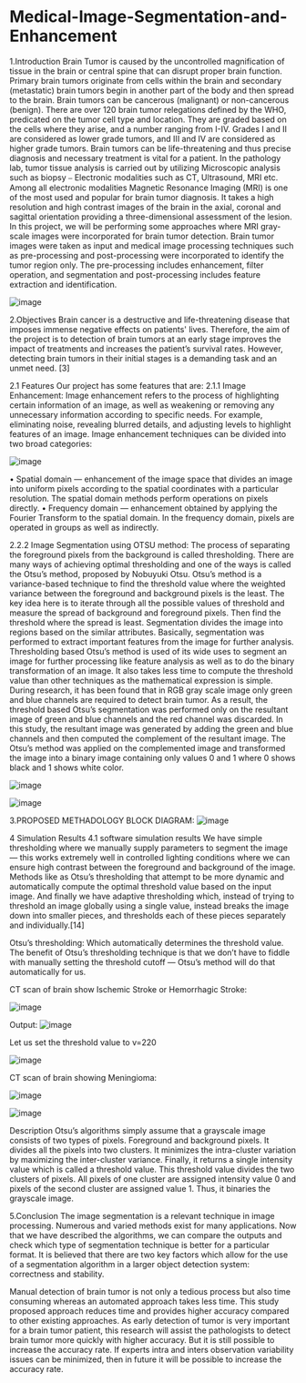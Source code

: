 # Medical-Image-Segmentation-and-Enhancement

1.Introduction
Brain Tumor is caused by the uncontrolled magnification of tissue in the brain or central spine that can disrupt proper brain function. Primary brain tumors originate from cells within the brain and secondary (metastatic) brain tumors begin in another part of the body and then spread to the brain. Brain tumors can be cancerous (malignant) or non-cancerous (benign). There are over 120 brain tumor relegations defined by the WHO, predicated on the tumor cell type and location. They are graded based on the cells where they arise, and a number ranging from I-IV. Grades I and II are considered as lower grade tumors, and III and IV are considered as higher grade tumors. Brain tumors can be life-threatening and thus precise diagnosis and necessary treatment is vital for a patient. In the pathology lab, tumor tissue analysis is carried out by utilizing Microscopic analysis such as biopsy ⎯ Electronic modalities such as CT, Ultrasound, MRI etc. Among all electronic modalities Magnetic Resonance Imaging (MRI) is one of the most used and popular for brain tumor diagnosis. It takes a high resolution and high contrast images of the brain in the axial, coronal and sagittal orientation providing a three-dimensional assessment of the lesion. 
In this project, we will be performing some approaches where MRI gray-scale images were incorporated for brain tumor detection. Brain tumor images were taken as input and medical image processing techniques such as pre-processing and post-processing were incorporated to identify the tumor region only. The pre-processing includes enhancement, filter operation, and segmentation and post-processing includes feature extraction and identification. 

![image](https://github.com/MahinAsif99/Medical-Image-Segmentation-and-Enhancement/assets/148430248/8de2c46f-c784-4e79-a514-35936e21af9d)

2.Objectives
Brain cancer is a destructive and life-threatening disease that imposes immense negative effects on patients' lives. Therefore, the aim of the project is to detection of brain tumors at an early stage improves the impact of treatments and increases the patient’s survival rates. However, detecting brain tumors in their initial stages is a demanding task and an unmet need. [3]

2.1	Features
Our project has some features that are:
2.1.1	Image Enhancement:
Image enhancement refers to the process of highlighting certain information of an image, as well as weakening or removing any unnecessary information according to specific needs. For example, eliminating noise, revealing blurred details, and adjusting levels to highlight features of an image.
Image enhancement techniques can be divided into two broad categories:

![image](https://github.com/MahinAsif99/Medical-Image-Segmentation-and-Enhancement/assets/148430248/b1952771-82ba-48c0-9f9c-8ada6ef0bc70)

•	Spatial domain — enhancement of the image space that divides an image into uniform pixels according to the spatial coordinates with a particular resolution. The spatial domain methods perform operations on pixels directly.
•	Frequency domain — enhancement obtained by applying the Fourier Transform to the spatial domain. In the frequency domain, pixels are operated in groups as well as indirectly.

2.2.2	Image Segmentation using OTSU method:
The process of separating the foreground pixels from the background is called thresholding. There are many ways of achieving optimal thresholding and one of the ways is called the Otsu’s method, proposed by Nobuyuki Otsu. Otsu’s method is a variance-based technique to find the threshold value where the weighted variance between the foreground and background pixels is the least. The key idea here is to iterate through all the possible values of threshold and measure the spread of background and foreground pixels. Then find the threshold where the spread is least.
Segmentation divides the image into regions based on the similar attributes. Basically, segmentation was performed to extract important features from the image for further analysis. Thresholding based Otsu’s method is used of its wide uses to segment an image for further processing like feature analysis as well as to do the binary transformation of an image. It also takes less time to compute the threshold value than other techniques as the mathematical expression is simple. During research, it has been found that in RGB gray scale image only green and blue channels are required to detect brain tumor. As a result, the threshold based Otsu’s segmentation was performed only on the resultant image of green and blue channels and the red channel was discarded.  In this study, the resultant image was generated by adding the green and blue channels and then computed the complement of the resultant image. The Otsu’s method was applied on the complemented image and transformed the image into a binary image containing only values 0 and 1 where 0 shows black and 1 shows white color. 

![image](https://github.com/MahinAsif99/Medical-Image-Segmentation-and-Enhancement/assets/148430248/c7b48a47-8a45-4ae9-92f1-be4c2bbed83f)

![image](https://github.com/MahinAsif99/Medical-Image-Segmentation-and-Enhancement/assets/148430248/86b508fe-dbff-43f5-a6bd-73647fb0051d)

3.PROPOSED METHADOLOGY
BLOCK DIAGRAM:
                                                   ![image](https://github.com/MahinAsif99/Medical-Image-Segmentation-and-Enhancement/assets/148430248/7d5b3f73-56ef-4c2a-b68f-a5f0de45cd37)

4	Simulation Results
4.1	software simulation results
We have simple thresholding where we manually supply parameters to segment the image — this works extremely well in controlled lighting conditions where we can ensure high contrast between the foreground and background of the image. 
Methods like as Otsu’s thresholding that attempt to be more dynamic and automatically compute the optimal threshold value based on the input image. 
And finally we have adaptive thresholding which, instead of trying to threshold an image globally using a single value, instead breaks the image down into smaller pieces, and thresholds each of these pieces separately and individually.[14]

Otsu’s thresholding:
Which automatically determines the threshold value. The benefit of Otsu’s thresholding technique is that we don’t have to fiddle with manually setting the threshold cutoff — Otsu’s method will do that automatically for us.

CT scan of brain show Ischemic Stroke or Hemorrhagic Stroke:
                                                                               
![image](https://github.com/MahinAsif99/Medical-Image-Segmentation-and-Enhancement/assets/148430248/93dd751b-e22b-4a3c-9bd2-a068bc1821cd)

Output:
![image](https://github.com/MahinAsif99/Medical-Image-Segmentation-and-Enhancement/assets/148430248/3822595c-122f-4f39-ad18-b89c60eb7a5c)

Let us set the threshold value to v=220 

![image](https://github.com/MahinAsif99/Medical-Image-Segmentation-and-Enhancement/assets/148430248/683dcc15-282f-4efd-a945-03a2d5ee4935)

CT scan of brain showing Meningioma:

![image](https://github.com/MahinAsif99/Medical-Image-Segmentation-and-Enhancement/assets/148430248/8fad85cd-fdc6-4ec0-b4e7-b0b95bd7eae1)

![image](https://github.com/MahinAsif99/Medical-Image-Segmentation-and-Enhancement/assets/148430248/28c750c3-3d8a-41c1-9a86-0abdee6ece7a)

Description
Otsu’s algorithms simply assume that a grayscale image consists of two types of pixels. Foreground and background pixels. It divides all the pixels into two clusters. It minimizes the intra-cluster variation by maximizing the inter-cluster variance. Finally, it returns a single intensity value which is called a threshold value. This threshold value divides the two clusters of pixels. All pixels of one cluster are assigned intensity value 0 and pixels of the second cluster are assigned value 1. Thus, it binaries the grayscale image.

5.Conclusion
The image segmentation is a relevant technique in image processing. Numerous and varied methods exist for many applications. Now that we have described the algorithms, we can compare the outputs and check which type of segmentation technique is better for a particular format. It is believed that there are two key factors which allow for the use of a segmentation algorithm in a larger object detection system: correctness and stability.

Manual detection of brain tumor is not only a tedious process but also time consuming whereas an automated approach takes less time. This study proposed approach reduces time and provides higher accuracy compared to other existing approaches. As early detection of tumor is very important for a brain tumor patient, this research will assist the pathologists to detect brain tumor more quickly with higher accuracy. But it is still possible to increase the accuracy rate. If experts intra and inters observation variability issues can be minimized, then in future it will be possible to increase the accuracy rate.







                                                    


                                              


